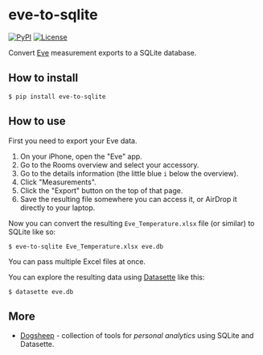 # eve-to-sqlite

[![PyPI](https://img.shields.io/pypi/v/eve-to-sqlite.svg)](https://pypi.org/project/eve-to-sqlite/)
[![License](https://img.shields.io/badge/license-Apache%202.0-blue.svg)](https://github.com/badboy/eve-to-sqlite/blob/main/LICENSE)

Convert [Eve](https://www.evehome.com/) measurement exports to a SQLite database.

## How to install

    $ pip install eve-to-sqlite

## How to use

First you need to export your Eve data.

1. On your iPhone, open the "Eve" app.
2. Go to the Rooms overview and select your accessory.
3. Go to the details information (the little blue `i` below the overview).
4. Click "Measurements".
5. Click the "Export" button on the top of that page.
4. Save the resulting file somewhere you can access it, or AirDrop it directly to your laptop.

Now you can convert the resulting `Eve_Temperature.xlsx` file (or similar) to SQLite like so:

    $ eve-to-sqlite Eve_Temperature.xlsx eve.db

You can pass multiple Excel files at once.

You can explore the resulting data using [Datasette](https://datasette.readthedocs.io/) like this:

    $ datasette eve.db

## More

* [Dogsheep](https://dogsheep.github.io/) - collection of tools for *personal analytics* using SQLite and Datasette.
